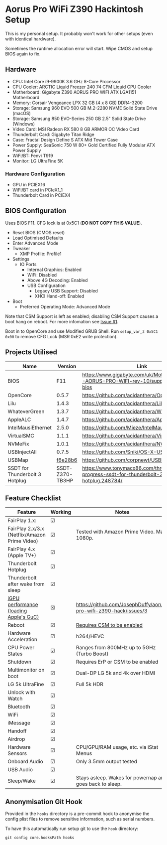 # Aorus Pro WiFi Z390 Hackintosh Setup

This is my personal setup. It probably won't work for other setups (even with identical hardware).

Sometimes the runtime allocation error will start. Wipe CMOS and setup BIOS again to fix.

## Hardware

- CPU: Intel Core i9-9900K 3.6 GHz 8-Core Processor
- CPU Cooler: ARCTIC Liquid Freezer 240 74 CFM Liquid CPU Cooler
- Motherboard: Gigabyte Z390 AORUS PRO WIFI ATX LGA1151 Motherboard
- Memory: Corsair Vengeance LPX 32 GB (4 x 8 GB) DDR4-3200
- Storage: Samsung 960 EVO 500 GB M.2-2280 NVME Solid State Drive (macOS)
- Storage: Samsung 850 EVO-Series 250 GB 2.5" Solid State Drive (Windows)
- Video Card: MSI Radeon RX 580 8 GB ARMOR OC Video Card
- Thunderbolt Card: Gigabyte Titan Ridge
- Case: Fractal Design Define S ATX Mid Tower Case
- Power Supply: SeaSonic 750 W 80+ Gold Certified Fully Modular ATX Power Supply
- WiFi/BT: Fenvi T919
- Monitor: LG UltraFine 5K

### Hardware Configuration

- GPU in PCIEX16
- WiFi/BT card in PCIeX1_1
- Thunderbolt Card in PCIEX4

## BIOS Configuration

Uses BIOS F11. CFG lock is at 0x5C1 (**DO NOT COPY THIS VALUE**).

- Reset BIOS (CMOS reset)
- Load Optimised Defaults
- Enter Advanced Mode
- Tweaker
  - XMP Profile: Profile1
- Settings
  - IO Ports
    - Internal Graphics: Enabled
    - WiFi: Disabled
    - Above 4G Decoding: Enabled
    - USB Configuration
      - Legacy USB Support: Disabled
      - XHCI Hand-off: Enabled
- Boot
  - Preferred Operating Mode: Advanced Mode

Note that CSM Support is left as enabled; disabling CSM Support causes a boot hang on reboot. For more infomation see [Issue #1](https://github.com/JosephDuffy/aorus-pro-wifi-z390-hack/issues/1).

Boot in to OpenCore and use Modified GRUB Shell. Run `setup_var_3 0x5C1 0x00` to remove CFG Lock (MSR 0xE2 write protection).

## Projects Utilised

| Name | Version | Link |
|------|---------|------|
| BIOS | F11 | https://www.gigabyte.com/uk/Motherboard/Z390-AORUS-PRO-WIFI-rev-10/support#support-dl-bios |
| OpenCore | 0.5.7 | https://github.com/acidanthera/OpenCorePkg |
| Lilu | 1.4.3 | https://github.com/acidanthera/Lilu |
| WhateverGreen | 1.3.7 | https://github.com/acidanthera/WhateverGreen |
| AppleALC | 1.4.7 | https://github.com/acidanthera/AppleALC |
| IntelMausiEthernet | 2.5.0 | https://github.com/Mieze/IntelMausiEthernet |
| VirtualSMC | 1.1.1 | https://github.com/acidanthera/VirtualSMC |
| NVMeFix | 1.0.1 | https://github.com/acidanthera/NVMeFix |
| USBInjectAll | 0.7.5 | https://github.com/Sniki/OS-X-USB-Inject-All |
| USBMap | [f6e28b6](https://github.com/corpnewt/USBMap/tree/f6e28b6f0c7edd5347690a1721f5a2241cbcc35d) | https://github.com/corpnewt/USBMap |
| SSDT for Thunderbolt 3 Hotplug | SSDT-Z370-TB3HP | https://www.tonymacx86.com/threads/in-progress-ssdt-for-thunderbolt-3-hotplug.248784/ |

## Feature Checklist

| Feature | Working | Notes |
|---------|---------|-------|
| FairPlay 1.x: | ☑ |  |
| FairPlay 2.x/3.x (Netflix/Amazon Prime Video) | ☑ | Tested with Amazon Prime Video. Max 1080p. |
| FairPlay 4.x (Apple TV+) | ☑ |  |
| Thunderbolt Hotplug | ☑ |  |
| Thunderbolt after wake from sleep | ☑ |  |
| [iGPU performance (loading Apple's GuC)](https://khronokernel-2.gitbook.io/opencore-vanilla-desktop-guide/post-install/post-install/drm#fixing-igpu-performance) | ☒ | https://github.com/JosephDuffy/aorus-pro-wifi-z390-hack/issues/3 |
| Reboot | ☑ | [Requires CSM to be enabled](https://github.com/JosephDuffy/aorus-pro-wifi-z390-hack/issues/1) |
| Hardware Acceleration | ☑ | h264/HEVC |
| CPU Power States | ☑ | Ranges from 800MHz up to 5GHz (Turbo Boost) |
| Shutdown | ☑ | Requires ErP or CSM to be enabled |
| Multimonitor on boot | ☑ | Dual-DP LG 5k and 4k over HDMI |
| LG 5k UltraFine | ☑ | Full 5k HDR |
| Unlock with Watch | ☑ |  |
| Bluetooth | ☑ |  |
| WiFi | ☑ |  |
| iMessage | ☑ |  |
| Handoff | ☑ |  |
| Airdrop | ☑ |  |
| Hardware Sensors | ☑ | CPU/GPU/RAM usage, etc. via iStat Menus |
| Onboard Audio | ☑ | Only 3.5mm output tested |
| USB Audio | ☑ |  |
| Sleep/Wake | ☑ | Stays asleep. Wakes for powernap and goes back to sleep. |

## Anonymisation Git Hook

Provided in the `hooks` directory is a pre-commit hook to anonymise the config plist files to remove sensitive information, such as serial numbers.

To have this automatically run setup git to use the `hook` directory:

```
git config core.hooksPath hooks
```
